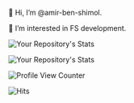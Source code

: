 👋 Hi, I’m @amir-ben-shimol.  

👀 I’m interested in FS development.

 
![Your Repository's Stats](https://github-readme-stats.vercel.app/api?username=amir-ben-shimol&show_icons=true)
 
![Your Repository's Stats](https://github-readme-stats.vercel.app/api/top-langs/?username=amir-ben-shimol&theme=blue-green)

![Profile View Counter](https://komarev.com/ghpvc/?username=amir-ben-shimol)

![Hits](https://hitcounter.pythonanywhere.com/count/tag.svg?url=https://github.com/Tanu-N-Prabhu/Python)
 
<!--
**amir-ben-shimol/amir-ben-shimol** is a ✨ _special_ ✨ repository because its `README.md` (this file) appears on your GitHub profile.

Here are some ideas to get you started:

- 🔭 I’m currently working on ...
- 🌱 I’m currently learning ...
- 👯 I’m looking to collaborate on ...
- 🤔 I’m looking for help with ...
- 💬 Ask me about ...
- 📫 How to reach me: ...
- 😄 Pronouns: ...
- ⚡ Fun fact: ...
-->
